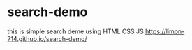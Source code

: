 # search-demo
this is simple search deme using HTML CSS JS
https://limon-714.github.io/search-demo/
